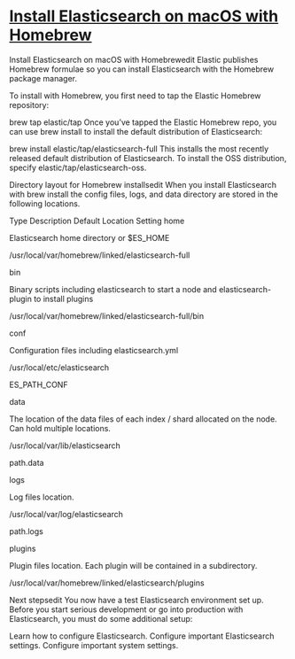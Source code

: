 # [Install Elasticsearch on macOS with Homebrew](https://www.elastic.co/guide/en/elasticsearch/reference/7.8/brew.html)

Install Elasticsearch on macOS with Homebrewedit
Elastic publishes Homebrew formulae so you can install Elasticsearch with the Homebrew package manager.

To install with Homebrew, you first need to tap the Elastic Homebrew repository:

brew tap elastic/tap
Once you’ve tapped the Elastic Homebrew repo, you can use brew install to install the default distribution of Elasticsearch:

brew install elastic/tap/elasticsearch-full
This installs the most recently released default distribution of Elasticsearch. To install the OSS distribution, specify elastic/tap/elasticsearch-oss.

Directory layout for Homebrew installsedit
When you install Elasticsearch with brew install the config files, logs, and data directory are stored in the following locations.

Type	Description	Default Location	Setting
home

Elasticsearch home directory or $ES_HOME

/usr/local/var/homebrew/linked/elasticsearch-full

bin

Binary scripts including elasticsearch to start a node and elasticsearch-plugin to install plugins

/usr/local/var/homebrew/linked/elasticsearch-full/bin

conf

Configuration files including elasticsearch.yml

/usr/local/etc/elasticsearch

ES_PATH_CONF

data

The location of the data files of each index / shard allocated on the node. Can hold multiple locations.

/usr/local/var/lib/elasticsearch

path.data

logs

Log files location.

/usr/local/var/log/elasticsearch

path.logs

plugins

Plugin files location. Each plugin will be contained in a subdirectory.

/usr/local/var/homebrew/linked/elasticsearch/plugins

Next stepsedit
You now have a test Elasticsearch environment set up. Before you start serious development or go into production with Elasticsearch, you must do some additional setup:

Learn how to configure Elasticsearch.
Configure important Elasticsearch settings.
Configure important system settings.